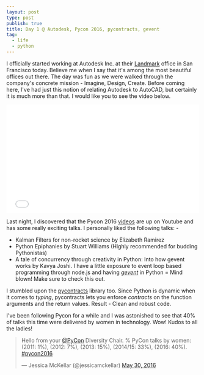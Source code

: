 ```yaml
---
layout: post
type: post
publish: true
title: Day 1 @ Autodesk, Pycon 2016, pycontracts, gevent
tag:
  - life
  - python
---
```

I officially started working at Autodesk Inc. at their <i class="fa fa-map-marker" aria-hidden="true"></i> [Landmark](http://www.autodesk.com/gallery/overview) office in San Francisco today. Believe me when I say that it's among the most beautiful offices out there. The day was fun as we were walked through the company's concrete mission - Imagine, Design, Create. Before coming here, I've had just this notion of relating Autodesk to AutoCAD, but certainly it is much more than that. I would like you to see the video below.
<div class="embedly-responsive" style="position: relative;padding-bottom: 56.2061%;height: 0;overflow: hidden;"><iframe class="embedly-embed" frameborder="0" scrolling="no" allowfullscreen src="//cdn.embedly.com/widgets/media.html?src=https%3A%2F%2Fwww.youtube.com%2Fembed%2FqcLYx6Nj9zw%3Ffeature%3Doembed&url=http%3A%2F%2Fwww.youtube.com%2Fwatch%3Fv%3DqcLYx6Nj9zw&image=https%3A%2F%2Fi.ytimg.com%2Fvi%2FqcLYx6Nj9zw%2Fhqdefault.jpg&args=showinfo%3D0&key=7c70f62e96804edda8009c0ee51c65ae&type=text%2Fhtml&schema=youtube" width="854" height="480" style="position: absolute;top: 0;left: 0;width: 100%;height: 100%;"></iframe></div>

Last night, I discovered that the Pycon 2016 [videos](https://www.youtube.com/watch?v=f0zlRQ1qgIk) are up on Youtube and has some really exciting talks. I personally liked the following talks: -

- Kalman Filters for non-rocket science by Elizabeth Ramirez
- Python Epiphanies by Stuart Williams (Highly recommended for budding Pythonistas)
- A tale of concurrency through creativity in Python: Into how gevent works by Kavya Joshi. I have a little exposure to event loop based programming through node.js and having [*gevent*](http://www.gevent.org/contents.html) in Python = Mind blown! Make sure to check this out.  

I stumbled upon the [pycontracts](http://censi.mit.edu/pub/research/201410-pycontracts/201410-pycontracts.pdf) library too. Since Python is dynamic when it comes to *typing*, pycontracts lets you enforce *contracts* on the function arguments and the return values. Result - Clean and robust code.

I've been following Pycon for a while and I was astonished to see that 40% of talks this time were delivered by women in technology. Wow! Kudos to all the ladies!
<blockquote class="twitter-tweet" data-lang="en"><p lang="en" dir="ltr">Hello from your <a href="https://twitter.com/pycon">@PyCon</a> Diversity Chair. % PyCon talks by women: (2011: 1%), (2012: 7%), (2013: 15%), (2014/15: 33%), (2016: 40%). <a href="https://twitter.com/hashtag/pycon2016?src=hash">#pycon2016</a></p>&mdash; Jessica McKellar (@jessicamckellar) <a href="https://twitter.com/jessicamckellar/status/737299461563502595">May 30, 2016</a></blockquote>
<script async src="//platform.twitter.com/widgets.js" charset="utf-8"></script>
